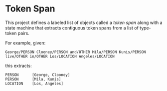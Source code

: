 Token Span
==========

This project defines a labeled list of objects called a _token span_ along with a state machine that extracts contiguous token spans from a list of type-token pairs.

For example, given:

	George/PERSON Clooney/PERSON and/OTHER Mila/PERSON Kunis/PERSON live/OTHER in/OTHER Los/LOCATION Angeles/LOCATION

this extracts:

	PERSON		[George, Clooney]
	PERSON		[Mila, Kunis]
	LOCATION	[Los, Angeles]

